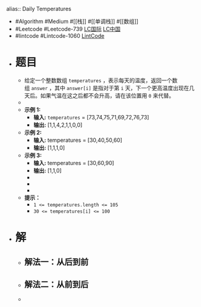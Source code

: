 alias:: Daily Temperatures

- #Algorithm #Medium #[[栈]] #[[单调栈]] #[[数组]]
- #Leetcode #Leetcode-739 [LC国际](https://leetcode.com/problems/daily-temperatures/) [LC中国](https://leetcode.cn/problems/daily-temperatures/)
- #lintcode #Lintcode-1060 [LintCode](https://www.lintcode.com/problem/1060/)
- # 题目
	- 给定一个整数数组 `temperatures` ，表示每天的温度，返回一个数组 `answer` ，其中 `answer[i]` 是指对于第 `i` 天，下一个更高温度出现在几天后。如果气温在这之后都不会升高，请在该位置用 `0` 来代替。
	-
	- **示例 1:**
		- **输入:** `temperatures` = [73,74,75,71,69,72,76,73]
		- **输出:** [1,1,4,2,1,1,0,0]
	- **示例 2:**
		- **输入:** temperatures = [30,40,50,60]
		- **输出:** [1,1,1,0]
	- **示例 3:**
		- **输入:** temperatures = [30,60,90]
		- **输出:** [1,1,0]
		-
		-
		-
	- **提示：**
		- `1 <= temperatures.length <= 105`
		- `30 <= temperatures[i] <= 100`
- # 解
	- **解法一：从后到前**
		-
	- **解法二：从前到后**
		-
	-